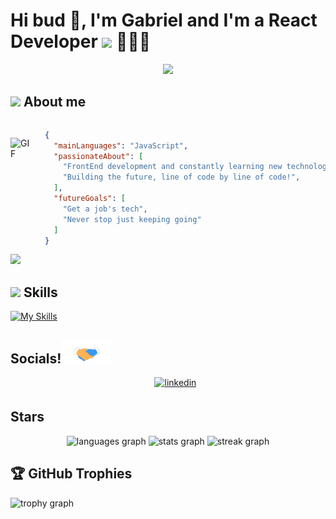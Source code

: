 # Hi bud 👋, I'm Gabriel and I'm a React Developer <img src="https://upload.wikimedia.org/wikipedia/commons/thumb/e/e4/Twitter_Verified_Badge.svg/800px-Twitter_Verified_Badge.svg.png" height="20px"/> 👨🏽‍💻

<p align="center">
  <a href="https://github.com/DenverCoder1/readme-typing-svg"><img src="https://readme-typing-svg.demolab.com?font=Fira+Code&pause=1000&center=true&vCenter=true&width=435&lines=Software+Developer;Web+Development+Enthusiast"></a>
</p>

## <picture><img src = "https://github.com/7oSkaaa/7oSkaaa/blob/main/Images/about_me.gif?raw=true" width = 50px></picture> About me
<!-- My Profile -->

<div style="display: flex; align-items: center;">

<img align="right" alt="GIF" height="160px" src="https://i.giphy.com/media/v1.Y2lkPTc5MGI3NjExZmg1NXpqZ3ZwMmtwdzRrbm16eGZzN3RlMmxqYzdsdDNjcTc4bnVqOSZlcD12MV9pbnRlcm5hbF9naWZfYnlfaWQmY3Q9Zw/D8FlWNIf8otcDpucx8/giphy.gif" style="margin-right: 20px;" />

```json
{
  "mainLanguages": "JavaScript",
  "passionateAbout": [
    "FrontEnd development and constantly learning new technologies.",
    "Building the future, line of code by line of code!",
  ],
  "futureGoals": [
    "Get a job's tech",
    "Never stop just keeping going"
  ]
}
```
</div> 

<img src="https://user-images.githubusercontent.com/73097560/115834477-dbab4500-a447-11eb-908a-139a6edaec5c.gif">


## <img src="https://media2.giphy.com/media/QssGEmpkyEOhBCb7e1/giphy.gif?cid=ecf05e47a0n3gi1bfqntqmob8g9aid1oyj2wr3ds3mg700bl&rid=giphy.gif" width ="25"><b> Skills</b>
[![My Skills](https://skillicons.dev/icons?i=html,css,js,ts,git,redux,react,tailwind,nodejs,postgres,github)](https://skillicons.dev)

## <b>Socials!</b><img src="https://github.com/0xAbdulKhalid/0xAbdulKhalid/raw/main/assets/mdImages/handshake.gif" width ="80">

<div align='center'>
<ul>
<a href="www.linkedin.com/in/imnotgabo" target="_blank">
<img src="https://img.shields.io/badge/linkedin:  Gabriel Rodriguez-%2300acee.svg?color=405DE6&style=for-the-badge&logo=linkedin&logoColor=white" alt=linkedin style="margin-bottom: 5px;"/>
</a>
</ul>
</div>

<h2 align="left">Stars</h2> 

<div align="center">
  <img src="https://github-readme-stats.vercel.app/api/top-langs?username=ImNotGabo&locale=en&hide_title=false&layout=compact&card_width=320&langs_count=5&theme=tokyonight&hide_border=false&order=2" height="150" alt="languages graph"  />
  <img src="https://github-readme-stats.vercel.app/api?username=ImNotGabo&hide_title=false&hide_rank=false&show_icons=true&include_all_commits=true&count_private=true&disable_animations=false&theme=tokyonight&locale=en&hide_border=false&order=1" height="150" alt="stats graph"  />
  <img src="https://streak-stats.demolab.com?user=ImNotGabo&locale=en&mode=daily&theme=tokyonight&hide_border=false&border_radius=5&order=3" height="150" alt="streak graph"  />
</div>

## 🏆 GitHub Trophies
  <img src="https://github-profile-trophy.vercel.app?username=ImNotGabo&theme=dracula&column=-1&row=1&margin-w=8&margin-h=8&no-bg=false&no-frame=false&order=4" height="150" alt="trophy graph"  />

<!-- Proudly created with GPRM ( https://gprm.itsvg.in ) -->
